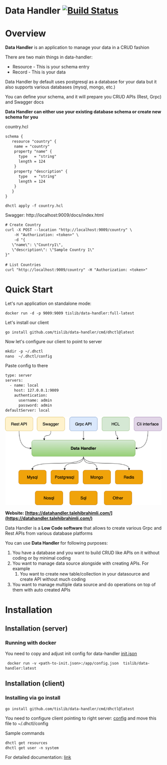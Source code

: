 Data Handler [![Build Status](https://app.travis-ci.com/tislib/data-handler.svg?branch=master)](https://app.travis-ci.com/tislib/data-handler)
======================

# Overview

**Data Handler** is an application to manage your data in a CRUD fashion

There are two main things in data-handler:

* Resource - This is your schema entry
* Record - This is your data

Data Handler by default uses postgresql as a database for your data but it also supports various databases (mysql, mongo, etc.)

You can define your schema, and it will prepare you CRUD APIs (Rest, Grpc) and Swagger docs

**Data Handler can either use your existing database schema or create new schema for you**

country.hcl
```
schema {
   resource "country" {
    name = "country"
    property "name" {
      type   = "string"
      length = 124
    }
    property "description" {
      type   = "string"
      length = 124
    }
   }
}
```
```
dhctl apply -f country.hcl
```

Swagger: http://localhost:9009/docs/index.html
```
# Create Country
curl -X POST --location "http://localhost:9009/country" \
    -H "Authorization: <token>" \
    -d "{
   \"name\": \"Country1\",
   \"description\": \"Sample Country 1\"
}"

# List Countries
curl "http://localhost:9009/country" -H "Authorization: <token>"
```


# Quick Start

Let's run application on standalone mode:

```
docker run -d -p 9009:9009 tislib/data-handler:full-latest
```

Let's install our client
```
go install github.com/tislib/data-handler/cmd/dhctl@latest
```

Now let's configure our client to point to server
```
mkdir -p ~/.dhctl
nano  ~/.dhctl/config
```
Paste config to there
```
type: server
servers:
  - name: local
    host: 127.0.0.1:9009
    authentication:
      username: admin
      password: admin
defaultServer: local
```


[![Build Status](docs/static/Overview.png)](https://app.travis-ci.com/tislib/data-handler)

**Website: [https://datahandler.talehibrahimli.com/](https://datahandler.talehibrahimli.com/)**

Data Handler is a **Low Code software** that allows to create various Grpc and Rest APIs from various database platforms

You can use **Data Handler** for following purposes:

1. You have a database and you want to build CRUD like APIs on it without coding or by minimal coding
2. You want to manage data source alongside with creating APIs. For example
    1. You want to create new table/collection in your datasource and create API without much coding
3. You want to manage multiple data source and do operations on top of them with auto created APIs

# Installation

## Installation (server)

### Running with docker

You need to copy and adjust init config for data-handler
[init.json](examples/data/init.example.json)

```
 docker run -v <path-to-init.json>:/app/config.json  tislib/data-handler:latest
```

## Installation (client)

### Installing via go install

```
go install github.com/tislib/data-handler/cmd/dhctl@latest
```

You need to configure client pointing to right server:
[config](examples/data/dhctl.example.config) and move this file to ~/.dhctl/config

Sample commands

```
dhctl get resources
dhctl get user -n system
```

For detailed documentation: [link](docs/content/old/dhctl.md)